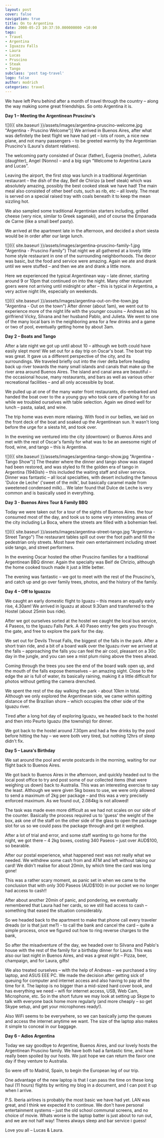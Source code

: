 ```yaml
---
layout: post
cover: false
navigation: true
title: On to Argentina
date: 2008-05-23 10:37:59.000000000 +10:00
tags: 
- Travel
- Argentina
- Iguazzu Falls
- Laura
- Lucas
- Pruscino
- Steak
- Tango
subclass: 'post tag-travel'
logo: false
author: modrich
categories: travel
---
```

We have left Peru behind after a month of travel through the country – along the way making some great friendships. So onto Argentina it is.

**Day 1 – Meeting the Argentinean Pruscino's**

![]({{ site.baseurl }}/assets/images/argentina-pruscino-welcome.jpg "Argentina - Pruscino Welcome")]
We arrived in Buenos Aires, after what was definitely the best flight we have had yet – lots of room, a nice new plane, and not many passengers – to be greeted warmly by the Argentinian Pruscino's (Laura's distant relatives).

The welcoming party consisted of Oscar (father), Eugenia (mother), Julieta (daughter), Angel (Nonno) – and a big sign “Welcome to Argentina Laura and Lucas”.

Leaving the airport, the first stop was lunch in a traditional Argentinian restaurant – the dish of the day, Beif de Chirizo (a beef steak) which was absolutely amazing, possibly the best cooked steak we have had! The main meal also consisted of other beef cuts, such as rib, etc – all lovely. The meat is served on a special raised tray with coals beneath it to keep the mean sizzling hot.

We also sampled some traditional Argentinian starters including, grilled cheese (very nice, similar to Greek saganaki), and of course the Empanada de Carne (like a small beef pasty).

We arrived at the apartment late in the afternoon, and decided a short siesta would be in order after our large lunch.

![]({{ site.baseurl }}/assets/images/argentina-pruscino-family-1.jpg "Argentina - Pruscino Family")
That night we all gathered at a lovely little home style restaurant in one of the surrounding neighborhoods. The decor was basic, but the food and service were amazing. Again we ate and drank until we were stuffed – and then we ate and drank a little more.

Here we experienced the typical Argentinean way – late dinner, starting around 9 or 10pm that continued on into the night. Many other restaurant goers were not arriving until midnight or after – this is typical in Argentina, a very active night life, especially on weekends.

![]({{ site.baseurl }}/assets/images/argentina-out-on-the-town.jpg "Argentina - Out on the town")
After dinner (about 1am), we went out to experience more of the night life with the younger cousins – Andreas ad his girlfriend Vicky, Silvana and her husband Pablo, and Julieta. We went to one of the many local bars in the neighboring area for a few drinks and a game or two of pool, eventually getting home by about 3am.

**Day 2 – Boats and Tango**

After a late night we got up until about 10 – although we both could have easily slept more! We set out for a day trip on Oscar's boat. The boat trip was great. It gave us a different perspective of the city, and its surroundings. We traveled briefly out into the river delta before heading back up river towards the many small islands and canals that make up the river area around Buenos Aires. The island and canal area are beautiful – the occasional house, many restaurants, and bars as well as various other recreational facilities – and all only accessible by boat.

We pulled up at one of the many water front restaurants, dis-embarked and handed the boat over to the a young guy who took care of parking it for us while we troubled ourselves with table selection. Again we dined well for lunch – pasta, salad, and wine.

The trip home was even more relaxing. With food in our bellies, we laid on the front deck of the boat and soaked up the Argentinean sun. It wasn't long before the urge for a siesta hit, and took over.

In the evening we ventured into the city (downtown) or Buenos Aires and met with the rest of Oscar's family for what was to be an awesome night of food, wine, and tango – this is Argentina.

![]({{ site.baseurl }}/assets/images/argentina-tango-show.jpg "Argentina - Tango Show")]
The theater where the dinner and tango show was staged had been restored, and was styled to fit the golden era of tango in Argentina (1940ish) – this included the waiting staff and silver service. Dinner was fantastic – all local specialties, with desert including the famous 'Dulce de Leche' ('sweet of the milk', but basically caramel made from sweetened condensed milk)... We later found that Dulce de Leche is very common and is basically used in everything.

**Day 3 - Buenos Aires Tour & Family BBQ**

Today we were taken out for a tour of the sights of Buenos Aires. the tour consumed most of the day, and took us to some very interesting areas of the city including La Boca, where the streets are filled with a bohemian feel.

![]({{ site.baseurl }}/assets/images/argentina-street-tango.jpg "Argentina - Street Tango")
The restaurant tables spill out over the foot path and fill the pedestrian only streets. Most have their own entertainment including street side tango, and street performers.

In the evening Oscar hosted the other Pruscino families for a traditional Argentinean BBQ dinner. Again the specialty was Beif de Chrizio, although the home cooked touch made it just a little better.

The evening was fantastic – we got to meet with the rest of the Pruscino's, and catch up and go over family trees, photos, and the history of the family.

**Day 4 – Off to Iguazzu**

We caught an early domestic flight to Iguazu – this means an equally early rise, 4.30am! We arrived in Iguazu at about 9.30am and transferred to the Hostel (about 25min bus ride).

After we got ourselves sorted at the hostel we caught the local bus service, 4 Paseos, to the Iguazu Falls Park. A 40 Paseo entry fee gets you through the gate, and free to explore the park for the day.

We set out for Devils Throat Falls, the biggest of the falls in the park. After a short train ride, and a bit of a board walk over the Iguazu river we arrived at the falls – approaching the falls you can feel the air cool, pleasant on a 30c day in the jungle, and you can see a mist plum rising above the trees ahead.

Coming through the trees you see the end of the board walk open up, and the mouth of the falls expose themselves – an amazing sight. Close to the edge the air is full of water, its basically raining, making it a little difficult for photos without getting the camera drenched.

We spent the rest of the day walking the park - about 10km in total. Although we only explored the Argentinean side, we came within spitting distance of the Brazilian shore – which occupies the other side of the Iguazu river.

Tired after a long hot day of exploring Iguazu, we headed back to the hostel and then into Peurto Iguazu (the township) for dinner.

We got back to the hostel around 7.30pm and had a few drinks by the pool before hitting the hay – we were both very tired, but nothing 12hrs of sleep didn't fix.

**Day 5 – Laura's Birthday**

We sat around the pool and wrote postcards in the morning, waiting for our flight back to Buenos Aires.

We got back to Buenos Aires in the afternoon, and quickly headed out to the local post office to try and post some of our collected items (that were weighing us down) back to Australia. This was an interesting exercise to say the least. Although we were given 5kg boxes to use, we were only allowed to send a maximum of 2kg per package – and this was a very precisely enforced maximum. As we found out, 2.084kg is not allowed!

The task was made even more difficult as we had not scales on our side of the counter. Basically the process required us to 'guess' the weight of the box, ask one of the staff on the other side of the glass to open the package slot for us so we could pass the package through and get it weighed.

After a lot of trial and error, and some staff wanting to go home for the night, we got there – 4 2kg boxes, costing 340 Paseos – just over AUD$100, so bearable.

After our postal experience, what happened next was not really what we needed. We withdrew some cash from and ATM and left without taking our card! We didn't realise for about 20min, by which time the card was long gone!

This was a rather scary moment, as panic set in when we came to the conclusion that with only 300 Paseos (AUD$100) in our pocket we no longer had access to cash!!

After about another 20min of panic, and pondering, we eventually remembered that Laura had her cards, so we still had access to cash – something that eased the situation considerably.

So we headed back to the apartment to make that phone call every traveler dreads (or is that just me?) - to call the bank and cancel the card – quite a simple process, once we figured out how to ring reverse charges to the bank,

So after the misadventure of the day, we headed over to Silvana and Pablo's house with the rest of the family for a birthday dinner for Laura. This was also our last night in Buenos Aires, and was a great night – Pizza, beer, champaign, and for Laura, gifts!

We also treated ourselves – with the help of Andreas – we purchased a tiny laptop, and ASUS EEE PC. We made the decision after getting sick of queuing for computer and internet access and also having to pay all the time for it. The laptop is no bigger than a mid-sized hard cover book, and has everything we need – wifi for internet access, USB, Web Cam, Microphone, etc. So in the short future we may look at setting up Skype to talk with everyone back home more regularly (and more cheaply – so get Skype setup, and get your microphones ready!).

Also WiFi seems to be everywhere, so we can basically jump the queues and access the internet anytime we want. The size of the laptop also makes it simple to conceal in our baggage.

**Day 6 – Adios Argentina**

Today we say goodbye to Argentine, Buenos Aires, and our lovely hosts the Argentinean Pruscino family. We have both had a fantastic time, and have really been spoiled by our hosts. We just hope we can return the favor one day if they venture to Australia.

So were off to Madrid, Spain, to begin the European leg of our trip.

One advantage of the new laptop is that I can pass the time on these long haul (11 hours) flights by writing my blog in a document, and I can post it up when I arrive.

P.S. Iberia airlines is probably the most basic we have had yet. LAN was great, and I think we expected it to continue. We don't have personal entertainment systems – just the old school communal screens, and no choice of movie. Whats worse is the laptop batter is just about to run out, and we are not half way! Theres always sleep and bar service i guess!

Love you all – Lucas & Laura.


